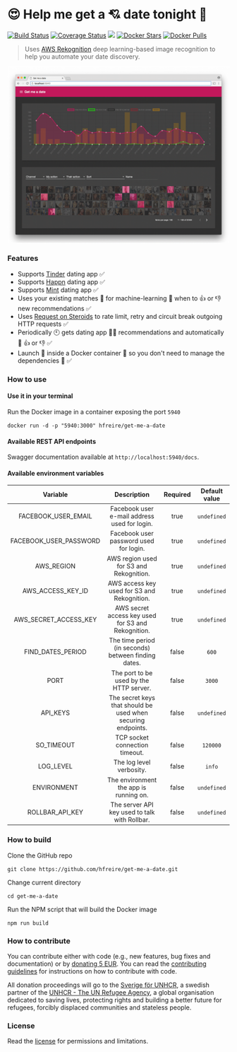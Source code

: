 # :heart_eyes: Help me get a :cupid: date tonight :first_quarter_moon_with_face:

[![Build Status](https://travis-ci.org/hfreire/get-me-a-date.svg?branch=master)](https://travis-ci.org/hfreire/get-me-a-date)
[![Coverage Status](https://coveralls.io/repos/github/hfreire/get-me-a-date/badge.svg?branch=master)](https://coveralls.io/github/hfreire/get-me-a-date?branch=master)
[![](https://img.shields.io/github/release/hfreire/get-me-a-date.svg)](https://github.com/hfreire/get-me-a-date/releases)
[![Docker Stars](https://img.shields.io/docker/stars/hfreire/get-me-a-date.svg)](https://hub.docker.com/r/hfreire/get-me-a-date/)
[![Docker Pulls](https://img.shields.io/docker/pulls/hfreire/get-me-a-date.svg)](https://hub.docker.com/r/hfreire/get-me-a-date/)

> Uses [AWS Rekognition](https://aws.amazon.com/rekognition) deep learning-based image recognition to help you automate your date discovery.

<p align="center"><img src="share/github/overview.gif" width="720"></p>

### Features
* Supports [Tinder](https://github.com/hfreire/tinder-wrapper) dating app :white_check_mark:
* Supports [Happn](https://github.com/hfreire/happn-wrapper) dating app :white_check_mark:
* Supports [Mint](https://github.com/hfreire/mint-wrapper) dating app :white_check_mark:
* Uses your existing matches :revolving_hearts: for machine-learning :robot: when to :+1: or :-1: new recommendations :white_check_mark:
* Uses [Request on Steroids](https://github.com/hfreire/request-on-steroids) to rate limit, retry and circuit break outgoing HTTP requests :white_check_mark:
* Periodically :clock10: gets dating app :girl::woman: recommendations and automatically :robot: :+1: or :-1: :white_check_mark:
* Launch :rocket: inside a Docker container :whale: so you don't need to manage the dependencies :raised_hands: :white_check_mark:

### How to use

#### Use it in your terminal
Run the Docker image in a container exposing the port `5940`
```
docker run -d -p "5940:3000" hfreire/get-me-a-date
```

#### Available REST API endpoints
Swagger documentation available at `http://localhost:5940/docs`.

#### Available environment variables
Variable | Description | Required | Default value
:---:|:---:|:---:|:---:
FACEBOOK_USER_EMAIL | Facebook user e-mail address used for login. | true | `undefined`
FACEBOOK_USER_PASSWORD | Facebook user password used for login. | true | `undefined`
AWS_REGION | AWS region used for S3 and Rekognition. | true | `undefined`
AWS_ACCESS_KEY_ID | AWS access key  used for S3 and Rekognition. | true | `undefined`
AWS_SECRET_ACCESS_KEY | AWS secret access key used for S3 and Rekognition. | true | `undefined`
FIND_DATES_PERIOD | The time period (in seconds) between finding dates. | false | `600`
PORT | The port to be used by the HTTP server. | false | `3000`
API_KEYS | The secret keys that should be used when securing endpoints. | false | `undefined`
SO_TIMEOUT | TCP socket connection timeout. | false | `120000`
LOG_LEVEL | The log level verbosity. | false | `info`
ENVIRONMENT | The environment the app is running on. | false | `undefined`
ROLLBAR_API_KEY | The server API key used to talk with Rollbar. | false | `undefined`

### How to build
Clone the GitHub repo
```
git clone https://github.com/hfreire/get-me-a-date.git
```

Change current directory
```
cd get-me-a-date
```

Run the NPM script that will build the Docker image
```
npm run build
```

### How to contribute
You can contribute either with code (e.g., new features, bug fixes and documentation) or by [donating 5 EUR](https://paypal.me/hfreire/5). You can read the [contributing guidelines](CONTRIBUTING.md) for instructions on how to contribute with code. 

All donation proceedings will go to the [Sverige för UNHCR](https://sverigeforunhcr.se), a swedish partner of the [UNHCR - The UN Refugee Agency](http://www.unhcr.org), a global organisation dedicated to saving lives, protecting rights and building a better future for refugees, forcibly displaced communities and stateless people.

### License
Read the [license](./LICENSE.md) for permissions and limitations.
